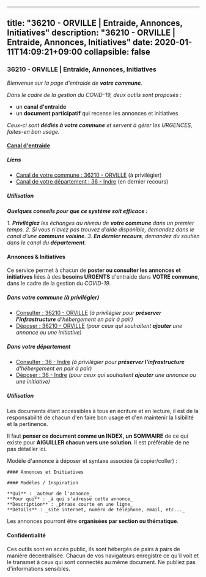 
---
title: "36210 - ORVILLE | Entraide, Annonces, Initiatives"
description: "36210 - ORVILLE | Entraide, Annonces, Initiatives"
date: 2020-01-11T14:09:21+09:00
collapsible: false
---

### 36210 - ORVILLE | Entraide, Annonces, Initiatives

_Bienvenue sur la page d'entraide de **votre commune**_.

_Dans le cadre de la gestion du COVID-19, deux outils sont proposés :_

- un **canal d'entraide**
- un **document participatif** qui recense les annonces et initiatives

_Ceux-ci sont **dédiés à votre commune** et servent à gérer les URGENCES, faites-en bon usage._

#### [Canal d'entraide](https://entraide.stopcoronavirus.tech/#/channel/36210_orville)

##### Liens

- [Canal de votre commune : 36210 	- ORVILLE](https://entraide.stopcoronavirus.tech/#/channel/36210_orville) (à privilégier)
- [Canal de votre département : 36 	- Indre](https://entraide.stopcoronavirus.tech/#/channel/36_indre) (en dernier recours)

##### Utilisation

_**Quelques conseils pour que ce système soit efficace :**_

_1. **Privilégiez** les échanges au niveau de **votre commune** dans un premier temps._
_2. Si vous n'avez pas trouvez d'aide disponible, demandez dans le canal d'une **commune voisine**._
_3. **En dernier recours**, demandez du soutien dans le canal du **département**._

#### Annonces & Initiatives


Ce service permet à chacun de **poster ou consulter les annonces et initiatives** liées à des **besoins
URGENTS** d'entraide dans **VOTRE commune**, dans le cadre de la gestion du _COVID-19_.

##### Dans votre commune (à privilégier)

- [Consulter : 36210 	- ORVILLE](https://docs.stopcoronavirus.tech/#/r/markdown/36210_orville/4XTTMDFt7Lm1bjSJw8gpWLqPLgquKSrha8ix2EhYGbKAswX4f) _(à privilégier pour **préserver l'infrastructure** d'hébergement en pair à pair)_
- [Déposer : 36210 	- ORVILLE](https://docs.stopcoronavirus.tech/#/w/markdown/36210_orville/4XTTMDFt7Lm1bjSJw8gpWLqPLgquKSrha8ix2EhYGbKAswX4f-K3TgTgeaJMrwkEFtob2LYaDd9ZLdJrM7meuFf8r2nXNLXxe9VxcwRChYoRDQfgApCzixh6UZP2xKCnoFNdTiG1f8dHCZf5pUZ4v33mVvhJWhvBqFkgmERD1FihZRvcM25Ymbtja3) _(pour ceux qui souhaitent **ajouter** une annonce ou une initiative)_

##### Dans votre département

- [Consulter : 36 	- Indre](https://docs.stopcoronavirus.tech/#/r/markdown/36_indre/4XTTM7scdAKT1pQtXuUHYaNU8aLXKD2MZzUyDRUiaoLJH1te1) _(à privilégier pour **préserver l'infrastructure** d'hébergement en pair à pair)_
- [Déposer : 36 	- Indre](https://docs.stopcoronavirus.tech/#/w/markdown/36_indre/4XTTM7scdAKT1pQtXuUHYaNU8aLXKD2MZzUyDRUiaoLJH1te1-K3TgUJm9AdSDNtPtmMKFa5Tiw77X4i7zf6CsTYrtgVdahxAwuJV6RAfi8dWyH9wrbVDRxjX7knrwwECg7WApeuWQ945kurMeJLQeKJv4CQZseab78J3HMioZhgr2H44E9b6FqBoT) _(pour ceux qui souhaitent **ajouter** une annonce ou une initiative)_


##### Utilisation

Les documents étant accessibles à tous en écriture et en lecture, il est de la
responsabilité de chacun d'en faire bon usage et d'en maintenir la lisibilité
et la pertinence.

Il faut **penser ce document comme un INDEX, un SOMMAIRE** de ce qui existe
pour **AIGUILLER chacun vers une solution**. Il est préférable de ne pas détailler ici.

Modèle d'annonce à déposer et syntaxe associée (à copier/coller) :

    #### Annonces et Initiatives

    #### Modèles / Inspiration

    **Qui** : _auteur de l'annonce_
    **Pour qui** : _à qui s'adresse cette annonce_
    **Description** : _phrase courte en une ligne_
    **Détails** : _site internet, numéro de téléphone, email, etc..._


Les annonces pourront être **organisées par section ou thématique**.

#### Confidentialité

Ces outils sont en accès public, ils sont hébergés de pairs à pairs de manière décentralisée.
Chacun de vos navigateurs enregistre ce qu'il voit et le transmet à ceux qui sont connectés au même document.
Ne publiez pas d'informations sensibles.
